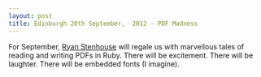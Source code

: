 ```yaml
---
layout: post
title: Edinburgh 20th September,  2012 - PDF Madness
---
```


For September, [Ryan Stenhouse](https://twitter.com/ryanstenhouse) will regale us with marvellous tales of reading and writing PDFs in Ruby.  There will be excitement. There will be laughter. There will be embedded fonts (I imagine).

